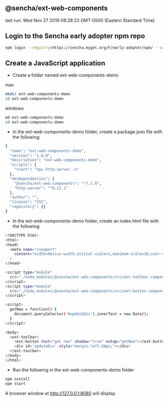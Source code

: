## @sencha/ext-web-components

last run: Wed Nov 27 2019 08:28:23 GMT-0500 (Eastern Standard Time)

## Login to the Sencha early adopter npm repo

```sh
npm login --registry=https://sencha.myget.org/F/early-adopter/npm/ --scope=@sencha

```

## Create a JavaScript application

- Create a folder named ext-web-components-demo

mac
```sh
mkdir ext-web-components-demo
cd ext-web-components-demo
```

windows
```sh
md ext-web-components-demo
cd ext-web-components-demo
```

- In the ext-web-components-demo folder, create a package.json file with the following:

```sh
{
  "name": "ext-web-components-demo",
  "version": "1.0.0",
  "description": "ext-web-components-demo",
  "scripts": {
    "start": "npx http-server -o"
  },
  "devDependencies": {
    "@sencha/ext-web-components": "~7.1.0",
    "http-server": "^0.11.1"
  },
  "author": "",
  "license": "ISC",
  "repository": {}
}
```

- In the ext-web-components-demo folder, create an index.html file with the following:

```sh
<!DOCTYPE html>
<html>
<head>
  <meta name="viewport"
    content="width=device-width,initial-scale=1,maximum-scale=10,user-scalable=yes"
  >
</head>

<script type="module"
  src="./node_modules/@sencha/ext-web-components/src/ext-toolbar.component.js">
</script>
<script type="module"
  src="./node_modules/@sencha/ext-web-components/src/ext-button.component.js">
</script>

<script>
  getNow = function() {
    document.querySelector('#updateDiv').innerText = new Date();
  }
</script>

<body>
  <ext-toolbar>
    <ext-button text="get now" shadow="true" ontap="getNow"></ext-button>
    <div id='updateDiv' style="margin-left:20px;"></div>
  </ext-toolbar>
</body>
</html>
```

- Run the following in the ext-web-components-demo folder

```sh
npm install
npm start
```

A browser window at http://127.0.0.1:8080 will display
